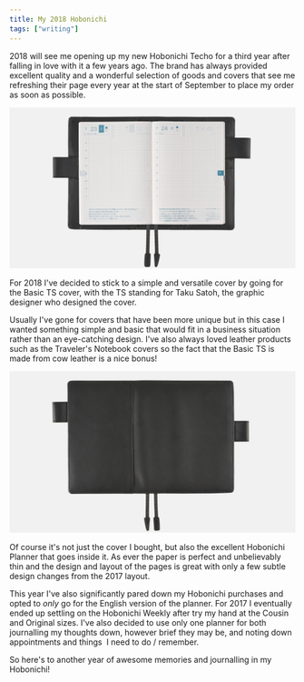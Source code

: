 ```yaml
---
title: My 2018 Hobonichi
tags: ["writing"]
---
```

2018 will see me opening up my new Hobonichi Techo for a third year after falling in love with it a few years ago. The brand has always provided excellent quality and a wonderful selection of goods and covers that see me refreshing their page every year at the start of September to place my order as soon as possible.

![TS Black cover](/assets/post-images/tsblack1.jpg)

For 2018 I've decided to stick to a simple and versatile cover by going for the Basic TS cover, with the TS standing for Taku Satoh, the graphic designer who designed the cover.

Usually I've gone for covers that have been more unique but in this case I wanted something simple and basic that would fit in a business situation rather than an eye-catching design. I've also always loved leather products such as the Traveler's Notebook covers so the fact that the Basic TS is made from cow leather is a nice bonus!

![TS Black cover](/assets/post-images/tsblack2.jpg)

Of course it's not just the cover I bought, but also the excellent Hobonichi Planner that goes inside it. As ever the paper is perfect and unbelievably thin and the design and layout of the pages is great with only a few subtle design changes from the 2017 layout.

This year I've also significantly pared down my Hobonichi purchases and opted to _only_ go for the English version of the planner. For 2017 I eventually ended up settling on the Hobonichi Weekly after try my hand at the Cousin and Original sizes. I've also decided to use only one planner for both journalling my thoughts down, however brief they may be, and noting down appointments and things  I need to do / remember.

So here's to another year of awesome memories and journalling in my Hobonichi!